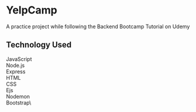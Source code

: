 # YelpCamp
A practice project while following the Backend Bootcamp Tutorial on Udemy

## Technology Used
JavaScript\
Node.js\
Express\
HTML\
CSS\
Ejs\
Nodemon\
Bootstrap\
